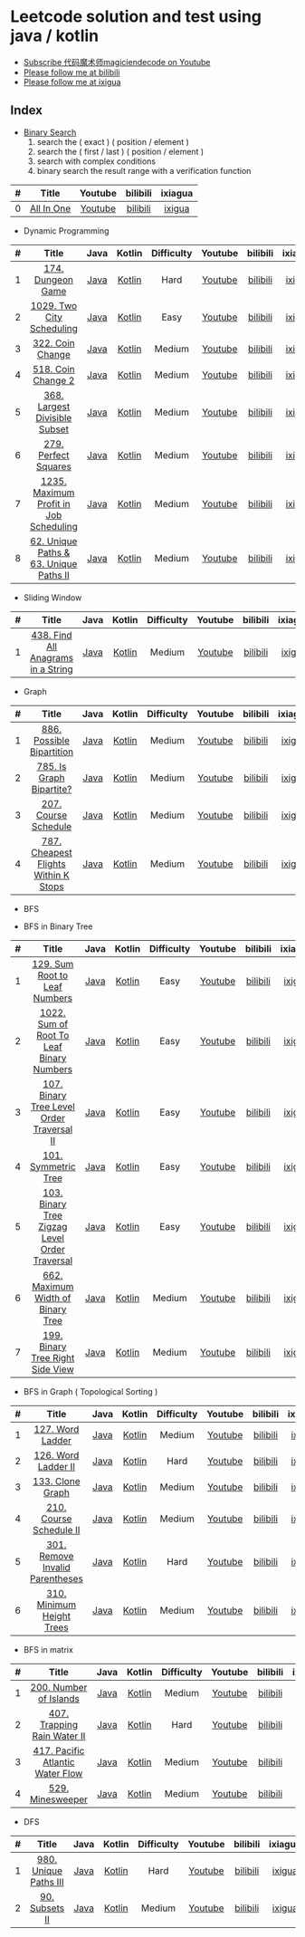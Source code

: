# Leetcode solution and test using java / kotlin
- [Subscribe 代码魔术师magiciendecode on Youtube](https://www.youtube.com/channel/UCERe5JqcmPtyo3dzX94by1g?sub_confirmation=1)
- [Please follow me at bilibili](https://space.bilibili.com/520811931)
- [Please follow me at ixigua](https://www.ixigua.com/home/105169725727/) 

## Index

- [Binary Search](https://github.com/MagicienDeCode/LeetCode_Solution/blob/master/src/BinarySearch.md)
    1. search the ( exact ) ( position / element )
    2. search the ( first / last ) ( position / element )
    3. search with complex conditions
    4. binary search the result range with a verification function
  
| # | Title | Youtube | bilibili | ixiagua |
|:---:|:---:|:---:|:---:|:---:|
|0|[All In One](https://github.com/MagicienDeCode/LeetCode_Solution/blob/master/src/BS_ALL_IN_ONE.pdf)|[Youtube](https://www.youtube.com/watch?v=vs4jGMu5djk)|[bilibili](https://www.bilibili.com/video/BV1Va4y1e7Yf/)|[ixigua](https://www.ixigua.com/i6844933379972923908/)|

- Dynamic Programming

| # | Title | Java | Kotlin | Difficulty | Youtube | bilibili | ixiagua |
|:---:|:---:|:---:|:---:|:---:|:---:|:---:|:---:|
|1|[174. Dungeon Game](https://leetcode.com/problems/dungeon-game/)|[Java](https://github.com/MagicienDeCode/LeetCode_Solution/blob/master/src/main/java/dynamic_programming/MedianofTwoSortedArrays4.java)|[Kotlin](https://github.com/MagicienDeCode/LeetCode_Solution/blob/master/src/main/kotlin/dynamic_programming/MedianofTwoSortedArraysKotlin4.kt)|Hard|[Youtube](https://www.youtube.com/watch?v=clHzHh0ZqM4)|[bilibili](https://www.bilibili.com/video/BV1sg4y1B7zg/)|[ixigua](https://www.ixigua.com/i6827171039122817547/)|
|2|[1029. Two City Scheduling](https://leetcode.com/problems/two-city-scheduling/)|[Java](https://github.com/MagicienDeCode/LeetCode_Solution/blob/master/src/main/java/dynamic_programming/TwoCityScheduling1029.java)|[Kotlin](https://github.com/MagicienDeCode/LeetCode_Solution/blob/master/src/main/kotlin/dynamic_programming/TwoCitySchedulingKotlin1029.kt)|Easy|[Youtube](https://www.youtube.com/watch?v=ft6bV1sAmTo)|[bilibili](https://www.bilibili.com/video/BV1yV411r7wM/)|[ixigua](https://www.ixigua.com/i6834133761668416013/)|
|3|[322. Coin Change](https://leetcode.com/problems/coin-change/)|[Java](https://github.com/MagicienDeCode/LeetCode_Solution/blob/master/src/main/java/dynamic_programming/CoinChange322.java)|[Kotlin](https://github.com/MagicienDeCode/LeetCode_Solution/blob/master/src/main/kotlin/dynamic_programming/CoinChangeKotlin322.kt)|Medium|[Youtube](https://www.youtube.com/watch?v=e1omSFakK7o)|[bilibili](https://www.bilibili.com/video/BV1Wt4y1y7Jn/)|[ixigua](https://www.ixigua.com/i6835596557446808075/)|
|4|[518. Coin Change 2](https://leetcode.com/problems/coin-change-2/)|[Java](https://github.com/MagicienDeCode/LeetCode_Solution/blob/master/src/main/java/dynamic_programming/CoinChange2518.java)|[Kotlin](https://github.com/MagicienDeCode/LeetCode_Solution/blob/master/src/main/kotlin/dynamic_programming/CoinChange2Kotlin518.kt)|Medium|[Youtube](https://www.youtube.com/watch?v=e1omSFakK7o)|[bilibili](https://www.bilibili.com/video/BV1Wt4y1y7Jn/)|[ixigua](https://www.ixigua.com/i6835596557446808075/)|
|5|[368. Largest Divisible Subset](https://leetcode.com/problems/largest-divisible-subset/)|[Java](https://github.com/MagicienDeCode/LeetCode_Solution/blob/master/src/main/java/dynamic_programming/LargestDivisibleSubset368.java)|[Kotlin](https://github.com/MagicienDeCode/LeetCode_Solution/blob/master/src/main/kotlin/dynamic_programming/LargestDivisibleSubsetKotlin368.kt)|Medium|[Youtube](https://www.youtube.com/watch?v=jkX2G669IyI)|[bilibili](https://www.bilibili.com/video/BV1MV411k7BQ/)|[ixigua](https://www.ixigua.com/i6837862679437115911/)|
|6|[279. Perfect Squares](https://leetcode.com/problems/perfect-squares/)|[Java](https://github.com/MagicienDeCode/LeetCode_Solution/blob/master/src/main/java/dynamic_programming/PerfectSquares279.java)|[Kotlin](https://github.com/MagicienDeCode/LeetCode_Solution/blob/master/src/main/kotlin/dynamic_programming/PerfectSquaresKotlin279.kt)|Medium|[Youtube](https://www.youtube.com/watch?v=0iNMHPXkl7A)|[bilibili](https://www.bilibili.com/video/BV1SK4y147CX/)|[ixigua](https://www.ixigua.com/i6843091738060390919/)|
|7|[1235. Maximum Profit in Job Scheduling](https://leetcode.com/problems/maximum-profit-in-job-scheduling/)|[Java](https://github.com/MagicienDeCode/LeetCode_Solution/blob/master/src/main/java/dynamic_programming/MaximumProfitinJobScheduling1235.java)|[Kotlin](https://github.com/MagicienDeCode/LeetCode_Solution/blob/master/src/main/kotlin/dynamic_programming/MaximumProfitinJobSchedulingKotlin1235.kt)|Medium|[Youtube](https://www.youtube.com/watch?v=Ksm598TBRDc)|[bilibili](https://www.bilibili.com/video/BV1yt4y197rr/)|[ixigua](https://www.ixigua.com/i6843433397293941260/)|
|8|[62. Unique Paths & 63. Unique Paths II](https://leetcode.com/problems/unique-paths-ii/)|[Java](https://github.com/MagicienDeCode/LeetCode_Solution/blob/master/src/main/java/dynamic_programming/UniquePathsII63.java)|[Kotlin](https://github.com/MagicienDeCode/LeetCode_Solution/blob/master/src/main/kotlin/dynamic_programming/UniquePathsIIKotlin63.kt)|Medium|[Youtube](https://www.youtube.com/watch?v=yrTSoMBZFDo)|[bilibili](https://www.bilibili.com/video/BV1g54y1z7rJ/)|[ixigua](https://www.ixigua.com/i6843806657034584589/)|

- Sliding Window

| # | Title | Java | Kotlin | Difficulty | Youtube | bilibili | ixiagua |
|:---:|:---:|:---:|:---:|:---:|:---:|:---:|:---:|
|1|[438. Find All Anagrams in a String](https://leetcode.com/problems/find-all-anagrams-in-a-string/)|[Java](https://github.com/MagicienDeCode/LeetCode_Solution/blob/master/src/main/java/sliding_window/FindAllAnagramsinaString438.java)|[Kotlin](https://github.com/MagicienDeCode/LeetCode_Solution/blob/master/src/main/kotlin/sliding_window/FindAllAnagramsinaStringKotlin438.kt)|Medium|[Youtube](https://www.youtube.com/watch?v=Z3UJspzNQtU)|[bilibili](https://www.bilibili.com/video/BV16g4y1B7fe/)|[ixigua](https://www.ixigua.com/i6827840527480652300/)|


- Graph

| # | Title | Java | Kotlin | Difficulty | Youtube | bilibili | ixiagua |
|:---:|:---:|:---:|:---:|:---:|:---:|:---:|:---:|
|1|[886. Possible Bipartition](https://leetcode.com/problems/possible-bipartition/)|[Java](https://github.com/MagicienDeCode/LeetCode_Solution/blob/master/src/main/java/graph/PossibleBipartition886.java)|[Kotlin](https://github.com/MagicienDeCode/LeetCode_Solution/blob/master/src/main/kotlin/graph/PossibleBipartitionKotlin886.kt)|Medium|[Youtube](https://www.youtube.com/watch?v=Py_I87kkbtA)|[bilibili](https://www.bilibili.com/video/BV1RK411H78J/)|[ixigua](https://www.ixigua.com/i6831651418248577550/)|
|2|[785. Is Graph Bipartite?](https://leetcode.com/problems/is-graph-bipartite/)|[Java](https://github.com/MagicienDeCode/LeetCode_Solution/blob/master/src/main/java/graph/IsGraphBipartite785.java)|[Kotlin](https://github.com/MagicienDeCode/LeetCode_Solution/blob/master/src/main/kotlin/graph/IsGraphBipartiteKotlin785.kt)|Medium|[Youtube](https://www.youtube.com/watch?v=Py_I87kkbtA)|[bilibili](https://www.bilibili.com/video/BV1RK411H78J/)|[ixigua](https://www.ixigua.com/i6831651418248577550/)|
|3|[207. Course Schedule](https://leetcode.com/problems/course-schedule/)|[Java](https://github.com/MagicienDeCode/LeetCode_Solution/blob/master/src/main/java/graph/CourseSchedule207.java)|[Kotlin](https://github.com/MagicienDeCode/LeetCode_Solution/blob/master/src/main/kotlin/graph/CourseScheduleKotlin207.kt)|Medium|[Youtube](https://www.youtube.com/watch?v=wDzNGXe86rw)|[bilibili](https://www.bilibili.com/video/BV15K4y1t7oa/)|[ixigua](https://www.ixigua.com/i6832304426896589315/)|
|4|[787. Cheapest Flights Within K Stops](https://leetcode.com/problems/cheapest-flights-within-k-stops/)|[Java](https://github.com/MagicienDeCode/LeetCode_Solution/blob/master/src/main/java/graph/CheapestFlightsWithinKStops787.java)|[Kotlin](https://github.com/MagicienDeCode/LeetCode_Solution/blob/master/src/main/kotlin/graph/CheapestFlightsWithinKStopsKotlin787.kt)|Medium|[Youtube](https://www.youtube.com/watch?v=VAl5YDmBSAE)|[bilibili](https://www.bilibili.com/video/BV1KT4y1J7Gm/)|[ixigua](https://www.ixigua.com/i6838257663445303819/)|


- BFS

- BFS in Binary Tree

| # | Title | Java | Kotlin | Difficulty | Youtube | bilibili | ixiagua |
|:---:|:---:|:---:|:---:|:---:|:---:|:---:|:---:|
|1|[129. Sum Root to Leaf Numbers](https://leetcode.com/problems/sum-root-to-leaf-numbers/)|[Java](https://github.com/MagicienDeCode/LeetCode_Solution/blob/master/src/main/java/breadth_first_search/SumRoottoLeafNumbers129.java)|[Kotlin](https://github.com/MagicienDeCode/LeetCode_Solution/blob/master/src/main/kotlin/breadth_first_search/SumRoottoLeafNumbersKotlin129.kt)|Easy|[Youtube](https://www.youtube.com/watch?v=aQkiYEJRAA4)|[bilibili](https://www.bilibili.com/video/BV1qT4y177zb/)|[ixigua](https://www.ixigua.com/i6842691293357801995/)| 
|2|[1022. Sum of Root To Leaf Binary Numbers](https://leetcode.com/problems/sum-of-root-to-leaf-binary-numbers/)|[Java](https://github.com/MagicienDeCode/LeetCode_Solution/blob/master/src/main/java/breadth_first_search/SumofRootToLeafBinaryNumbers1022.java)|[Kotlin](https://github.com/MagicienDeCode/LeetCode_Solution/blob/master/src/main/kotlin/breadth_first_search/SumofRootToLeafBinaryNumbersKotlin1022.kt)|Easy|[Youtube](https://www.youtube.com/watch?v=aQkiYEJRAA4)|[bilibili](https://www.bilibili.com/video/BV1qT4y177zb/)|[ixigua](https://www.ixigua.com/i6842691293357801995/)|
|3|[107. Binary Tree Level Order Traversal II](https://leetcode.com/problems/binary-tree-level-order-traversal-ii/)|[Java](https://github.com/MagicienDeCode/LeetCode_Solution/blob/master/src/main/java/breadth_first_search/BinaryTreeLevelOrderTraversalII107.java)|[Kotlin](https://github.com/MagicienDeCode/LeetCode_Solution/blob/master/src/main/kotlin/breadth_first_search/BinaryTreeLevelOrderTraversalIIKotlin107.kt)|Easy|[Youtube](https://www.youtube.com/watch?v=eI3Wb-J-PoY)|[bilibili](https://www.bilibili.com/video/BV1Rp4y1U7Vt/)|[ixigua](https://www.ixigua.com/i6845681356052103694/)|
|4|[101. Symmetric Tree](https://leetcode.com/problems/symmetric-tree/)|[Java](https://github.com/MagicienDeCode/LeetCode_Solution/blob/master/src/main/java/breadth_first_search/SymmetricTree101.java)|[Kotlin](https://github.com/MagicienDeCode/LeetCode_Solution/blob/master/src/main/kotlin/breadth_first_search/SymmetricTreeKotlin101.kt)|Easy|[Youtube](https://www.youtube.com/watch?v=BnlH1gjkpZg)|[bilibili](https://www.bilibili.com/video/BV1MV411r7mb/)|[ixigua](https://www.ixigua.com/i6846057729698562564/)|
|5|[103. Binary Tree Zigzag Level Order Traversal](https://leetcode.com/problems/binary-tree-zigzag-level-order-traversal/)|[Java](https://github.com/MagicienDeCode/LeetCode_Solution/blob/master/src/main/java/breadth_first_search/BinaryTreeZigzagLevelOrderTraversal103.java)|[Kotlin](https://github.com/MagicienDeCode/LeetCode_Solution/blob/master/src/main/kotlin/breadth_first_search/BinaryTreeZigzagLevelOrderTraversalKotlin103.kt)|Easy|[Youtube](https://www.youtube.com/watch?v=SM8pbz4PQ5E)|[bilibili](https://www.bilibili.com/video/BV1g54y1q7w1/)|[ixigua](https://www.ixigua.com/i6846391749389222404/)|
|6|[662. Maximum Width of Binary Tree](https://leetcode.com/problems/maximum-width-of-binary-tree/)|[Java](https://github.com/MagicienDeCode/LeetCode_Solution/blob/master/src/main/java/breadth_first_search/MaximumWidthofBinaryTree662.java)|[Kotlin](https://github.com/MagicienDeCode/LeetCode_Solution/blob/master/src/main/kotlin/breadth_first_search/MaximumWidthofBinaryTreeKotlin662.kt)|Medium|[Youtube](https://www.youtube.com/watch?v=08AY3Jf1i-s)|[bilibili](https://www.bilibili.com/video/BV1pD4y1S787/)|[ixigua](https://www.ixigua.com/i6847500261217272334/)|
|7|[199. Binary Tree Right Side View](https://leetcode.com/problems/binary-tree-right-side-view/)|[Java](https://github.com/MagicienDeCode/LeetCode_Solution/blob/master/src/main/java/breadth_first_search/BinaryTreeRightSideView199.java)|[Kotlin](https://github.com/MagicienDeCode/LeetCode_Solution/blob/master/src/main/kotlin/breadth_first_search/BinaryTreeRightSideViewKotlin199.kt)|Medium|[Youtube](https://www.youtube.com/watch?v=bUg3jZ2Fi1s)|[bilibili](https://www.bilibili.com/video/BV19K4y1s7gx/)|[ixigua](https://www.ixigua.com/i6847500261217272334/)|

- BFS in Graph ( Topological Sorting )

| # | Title | Java | Kotlin | Difficulty | Youtube | bilibili | ixiagua |
|:---:|:---:|:---:|:---:|:---:|:---:|:---:|:---:|
|1|[127. Word Ladder](https://leetcode.com/problems/word-ladder/)|[Java](https://github.com/MagicienDeCode/LeetCode_Solution/blob/master/src/main/java/breadth_first_search/WordLadder127.java)|[Kotlin](https://github.com/MagicienDeCode/LeetCode_Solution/blob/master/src/main/kotlin/breadth_first_search/WordLadderKotlin127.kt)|Medium|[Youtube](https://www.youtube.com/watch?v=_gh54lc6oCs)|[bilibili](https://www.bilibili.com/video/BV1jA411e7My/)|[ixigua](https://www.ixigua.com/i6846832808556495368/)|
|2|[126. Word Ladder II](https://leetcode.com/problems/word-ladder-ii/)|[Java](https://github.com/MagicienDeCode/LeetCode_Solution/blob/master/src/main/java/breadth_first_search/WordLadderII126.java)|[Kotlin](https://github.com/MagicienDeCode/LeetCode_Solution/blob/master/src/main/kotlin/breadth_first_search/WordLadderIIKotlin126.kt)|Hard|[Youtube](https://www.youtube.com/watch?v=1_dBljOgpEY)|[bilibili](https://www.bilibili.com/video/BV1HV41167JG/)|[ixigua](https://www.ixigua.com/i6847152853744615944/)|
|3|[133. Clone Graph](https://leetcode.com/problems/clone-graph/)|[Java](https://github.com/MagicienDeCode/LeetCode_Solution/blob/master/src/main/java/breadth_first_search/CloneGraph133.java)|[Kotlin](https://github.com/MagicienDeCode/LeetCode_Solution/blob/master/src/main/kotlin/breadth_first_search/CloneGraphKotlin133.kt)|Medium|[Youtube](https://www.youtube.com/watch?v=s7ZdjW0OIjE)|[bilibili](https://www.bilibili.com/video/BV1Tv411z7Fk/)|[ixigua](https://www.ixigua.com/i6847414695230603788/)|
|4|[210. Course Schedule II](https://leetcode.com/problems/course-schedule-ii/)|[Java](https://github.com/MagicienDeCode/LeetCode_Solution/blob/master/src/main/java/breadth_first_search/CourseScheduleII210.java)|[Kotlin](https://github.com/MagicienDeCode/LeetCode_Solution/blob/master/src/main/kotlin/breadth_first_search/CourseScheduleIIKotlin210.kt)|Medium|[Youtube](https://www.youtube.com/watch?v=AXTpK8AKkPE)|[bilibili](https://www.bilibili.com/video/BV1HV41167Wb/)|[ixigua](https://www.ixigua.com/i6848996333391446532/)|
|5|[301. Remove Invalid Parentheses](https://leetcode.com/problems/remove-invalid-parentheses/)|[Java](https://github.com/MagicienDeCode/LeetCode_Solution/blob/master/src/main/java/breadth_first_search/RemoveInvalidParentheses301.java)|[Kotlin](https://github.com/MagicienDeCode/LeetCode_Solution/blob/master/src/main/kotlin/breadth_first_search/RemoveInvalidParenthesesKotlin301.kt)|Hard|[Youtube](https://www.youtube.com/watch?v=EjTbtk6oBgM)|[bilibili](https://www.bilibili.com/video/BV1Xa4y1h7ec/)|[ixigua](https://www.ixigua.com/i6849297889592607243/)|
|6|[310. Minimum Height Trees](https://leetcode.com/problems/minimum-height-trees/)|[Java](https://github.com/MagicienDeCode/LeetCode_Solution/blob/master/src/main/java/breadth_first_search/MinimumHeightTrees310.java)|[Kotlin](https://github.com/MagicienDeCode/LeetCode_Solution/blob/master/src/main/kotlin/breadth_first_search/MinimumHeightTreesKotlin310.kt)|Medium|[Youtube](https://www.youtube.com/watch?v=KrDPlV9Dq_E)|[bilibili](https://www.bilibili.com/video/BV1Rk4y1q7uD/)|[ixigua](https://www.ixigua.com/i6849833683386368524/)|

- BFS in matrix

| # | Title | Java | Kotlin | Difficulty | Youtube | bilibili | ixiagua |
|:---:|:---:|:---:|:---:|:---:|:---:|:---:|:---:|
|1|[200. Number of Islands](https://leetcode.com/problems/number-of-islands/)|[Java](https://github.com/MagicienDeCode/LeetCode_Solution/blob/master/src/main/java/breadth_first_search/NumberofIslands200.java)|[Kotlin](https://github.com/MagicienDeCode/LeetCode_Solution/blob/master/src/main/kotlin/breadth_first_search/NumberofIslandsKotlin200.kt)|Medium|[Youtube](https://www.youtube.com/watch?v=V9LFehasEzE)|[bilibili](https://www.bilibili.com/video/BV1zt4y1Q7Nj/)|[ixigua](https://www.ixigua.com/i6848559984913941006/)|
|2|[407. Trapping Rain Water II](https://leetcode.com/problems/trapping-rain-water-ii/)|[Java](https://github.com/MagicienDeCode/LeetCode_Solution/blob/master/src/main/java/breadth_first_search/TrappingRainWaterII407.java)|[Kotlin](https://github.com/MagicienDeCode/LeetCode_Solution/blob/master/src/main/kotlin/breadth_first_search/TrappingRainWaterIIKotlin407.kt)|Hard|[Youtube](https://www.youtube.com/watch?v=lfdLQNNsPBI)|[bilibili](https://www.bilibili.com/video/BV18h411o7hp/)|[ixigua](https://www.ixigua.com/i6850174288016704003/)|
|3|[417. Pacific Atlantic Water Flow](https://leetcode.com/problems/pacific-atlantic-water-flow/)|[Java](https://github.com/MagicienDeCode/LeetCode_Solution/blob/master/src/main/java/breadth_first_search/PacificAtlanticWaterFlow417.java)|[Kotlin](https://github.com/MagicienDeCode/LeetCode_Solution/blob/master/src/main/kotlin/breadth_first_search/PacificAtlanticWaterFlowKotlin417.kt)|Medium|[Youtube](https://www.youtube.com/watch?v=Dv4t3kjR5Pg)|[bilibili](https://www.bilibili.com/video/BV1Vv411q7cB/)|[ixigua](https://www.ixigua.com/i6850541818719764996/)|
|4|[529. Minesweeper](https://leetcode.com/problems/minesweeper/)|[Java](https://github.com/MagicienDeCode/LeetCode_Solution/blob/master/src/main/java/breadth_first_search/Minesweeper529.java)|[Kotlin](https://github.com/MagicienDeCode/LeetCode_Solution/blob/master/src/main/kotlin/breadth_first_search/MinesweeperKotlin529.kt)|Medium|[Youtube](https://www.youtube.com/watch?v=p9dVexj5ByI)|[bilibili](https://www.bilibili.com/video/BV1jv411q7Gy/)|[ixigua](https://www.ixigua.com/i6851143010068283917/)|



- DFS

| # | Title | Java | Kotlin | Difficulty | Youtube | bilibili | ixiagua |
|:---:|:---:|:---:|:---:|:---:|:---:|:---:|:---:|
|1|[980. Unique Paths III](https://leetcode.com/problems/unique-paths-iii/)|[Java](https://github.com/MagicienDeCode/LeetCode_Solution/blob/master/src/main/java/depth_first_search/UniquePathsIII980.java)|[Kotlin](https://github.com/MagicienDeCode/LeetCode_Solution/blob/master/src/main/kotlin/depth_first_search/UniquePathsIIIKotlin980.kt)|Hard|[Youtube](https://www.youtube.com/watch?v=yrTSoMBZFDo)|[bilibili](https://www.bilibili.com/video/BV1g54y1z7rJ/)|[ixigua](https://www.ixigua.com/i6843806657034584589/)|
|2|[90. Subsets II](https://leetcode.com/problems/subsets-ii/)|[Java](https://github.com/MagicienDeCode/LeetCode_Solution/blob/master/src/main/java/depth_first_search/SubsetsII90.java)|[Kotlin](https://github.com/MagicienDeCode/LeetCode_Solution/blob/master/src/main/kotlin/depth_first_search/SubsetsIIKotlin90.kt)|Medium|[Youtube](https://www.youtube.com/watch?v=pfHIwC9gzCs)|[bilibili](https://www.bilibili.com/video/BV1Ez4y1D7oP/)|[ixigua](https://www.ixigua.com/i6848235017122873869/)|
